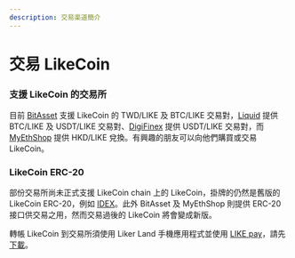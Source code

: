 ```yaml
---
description: 交易渠道簡介
---
```


# 交易 LikeCoin

### 支援 LikeCoin 的交易所 

目前 [BitAsset](https://www.bitasset.com) 支援 LikeCoin 的 TWD/LIKE 及 BTC/LIKE 交易對，[Liquid](https://www.liquid.com/) 提供 BTC/LIKE 及 USDT/LIKE 交易對、[DigiFinex](https://www.digifinex.com/) 提供 USDT/LIKE 交易對，而 [MyEthShop](https://www.myethshop.com) 提供 HKD/LIKE 兌換。有興趣的朋友可以向他們購買或交易 LikeCoin。 

### LikeCoin ERC-20

部份交易所尚未正式支援 LikeCoin chain 上的 LikeCoin，掛牌的仍然是舊版的 LikeCoin ERC-20，例如 [IDEX](https://idex.market/eth/like)。此外 BitAsset 及 MyEthShop 則提供 ERC-20 接口供交易之用，然而交易過後的 LikeCoin 將會變成新版。

轉帳 LikeCoin 到交易所須使用 Liker Land 手機應用程式並使用 [LIKE pay](https://docs.like.co/v/zh/user-guide/liker-land/like-pay)，請先[下載](https://like.co/in/getapp)。





